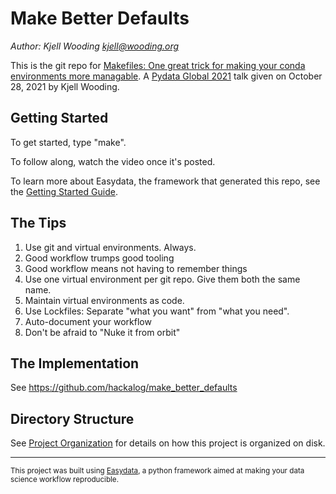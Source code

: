 Make Better Defaults
====================
_Author: Kjell Wooding <kjell@wooding.org>_

This is the git repo for [Makefiles: One great trick for making your conda environments more managable](https://pydata.org/global2021/schedule/presentation/24/makefiles-one-great-trick-for-making-your-conda-environments-more-managable/). A [Pydata Global 2021](https://pydata.org/global2021/) talk given on October 28, 2021 by Kjell Wooding.

Getting Started
---------------

To get started, type "make".

To follow along, watch the video once it's posted.

To learn more about Easydata, the framework that generated this repo, see the [Getting Started Guide](reference/easydata/easydata.md).

The Tips
--------
1. Use git and virtual environments. Always.
2. Good workflow trumps good tooling
3. Good workflow means not having to remember things
4. Use one virtual environment per git repo. Give them both the same name.
5. Maintain virtual environments as code.
6. Use Lockfiles: Separate "what you want" from "what you need".
7. Auto-document your workflow
8. Don't be afraid to "Nuke it from orbit"

The Implementation
------------------
See https://github.com/hackalog/make_better_defaults

Directory Structure
-------------------
See [Project Organization](reference/easydata/project-layout.md) for details on how this project is organized on disk.

--------

<p><small>This project was built using <a target="_blank" href="https://github.com/hackalog/easydata">Easydata</a>, a python framework aimed at making your data science workflow reproducible.</small></p>
